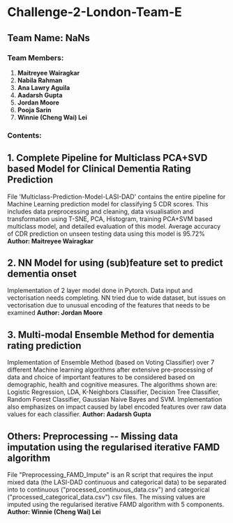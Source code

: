 # Challenge-2-London-Team-E

## Team Name: NaNs

### Team Members:
1. **Maitreyee Wairagkar**
2. **Nabila Rahman**
3. **Ana Lawry Aguila** 
4. **Aadarsh Gupta**
5. **Jordan Moore**
6. **Pooja Sarin** 
7. **Winnie (Cheng Wai) Lei** 

### Contents:

## 1. Complete Pipeline for Multiclass PCA+SVD based Model for Clinical Dementia Rating Prediction

File 'Multiclass-Prediction-Model-LASI-DAD' contains the entire pipeline for Machine Learning prediction model for classifying 5 CDR scores. This includes data preprocessing and cleaning, data visualisation and transformation using T-SNE, PCA, Histogram, training PCA+SVM based multiclass model, and detailed evaluation of this model. Average accuracy of CDR prediction on unseen testing data using this model is 95.72%   
**Author: Maitreyee Wairagkar**

## 2. NN Model for using (sub)feature set to predict dementia onset

Implementation of 2 layer model done in Pytorch. Data input and vectorisation needs completing. NN tried due to wide dataset, but issues on vectorisation due to unusual encoding of the features that needs to be examined
**Author: Jordan Moore**

## 3. Multi-modal Ensemble Method for dementia rating prediction
 
Implementation of Ensemble Method (based on Voting Classifier) over 7 different Machine learning algorithms after extensive pre-processing of data and choice of important features to be considered based on demographic, health and cognitive measures. The algorithms shown are: Logistic Regression, LDA, K-Neighbors Classifier, Decision Tree Classifier, Random Forest Classifier, Gaussian Naive Bayes and SVM. Implementation also emphasizes on impact caused by label encoded features over raw data values for each classifier. 
**Author: Aadarsh Gupta**

## Others: Preprocessing -- Missing data imputation using the regularised iterative FAMD algorithm

File "Preprocessing_FAMD_Impute" is an R script that requires the input mixed data (the LASI-DAD continuous and categorical data) to be separated into to continuous ("processed_continuous_data.csv") and categorical ("processed_categorical_data.csv") csv files. The missing values are imputed using the regularised iterative FAMD algorithm with 5 components. 
**Author: Winnie (Cheng Wai) Lei**
